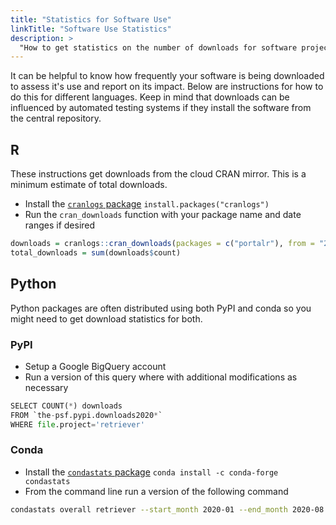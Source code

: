 ```yaml
---
title: "Statistics for Software Use"
linkTitle: "Software Use Statistics"
description: >
  "How to get statistics on the number of downloads for software projects
---
```


It can be helpful to know how frequently your software is being downloaded to assess it's use and report on its impact. Below are instructions for how to do this for different languages. Keep in mind that downloads can be influenced by automated testing systems if they install the software from the central repository.

## R

These instructions get downloads from the cloud CRAN mirror. This is a minimum estimate of total downloads.

* Install the [`cranlogs` package](https://github.com/r-hub/cranlogs) `install.packages("cranlogs")`
* Run the `cran_downloads` function with your package name and date ranges if desired

```r
downloads = cranlogs::cran_downloads(packages = c("portalr"), from = "2020-02-26", to = "2020-08-16")
total_downloads = sum(downloads$count)
```

## Python

Python packages are often distributed using both PyPI and conda so you might need to get download statistics for both.

### PyPI

* Setup a Google BigQuery account
* Run a version of this query where with additional modifications as necessary

```Python
SELECT COUNT(*) downloads
FROM `the-psf.pypi.downloads2020*`
WHERE file.project='retriever'
```

### Conda

* Install the [`condastats` package](https://www.anaconda.com/blog/get-python-package-download-statistics-with-condastats) `conda install -c conda-forge condastats`
* From the command line run a version of the following command

```bash
condastats overall retriever --start_month 2020-01 --end_month 2020-08
```
